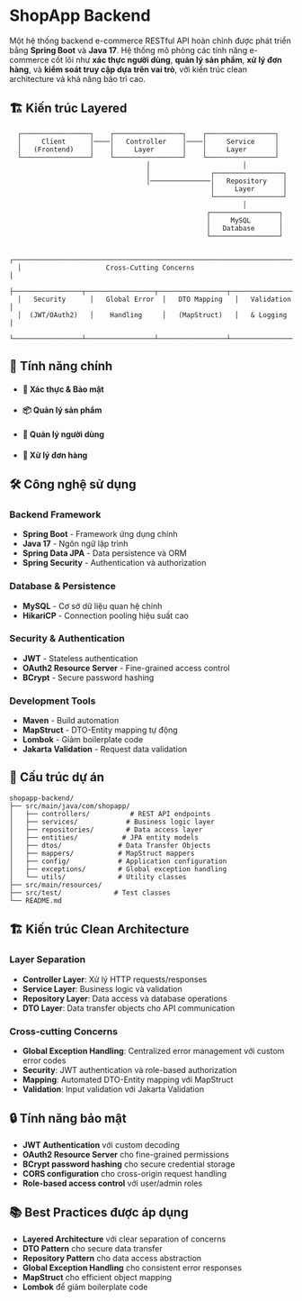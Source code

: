 # ShopApp Backend

Một hệ thống backend e-commerce RESTful API hoàn chỉnh được phát triển bằng **Spring Boot** và **Java 17**. Hệ thống mô phỏng các tính năng e-commerce cốt lõi như **xác thực người dùng**, **quản lý sản phẩm**, **xử lý đơn hàng**, và **kiểm soát truy cập dựa trên vai trò**, với kiến trúc clean architecture và khả năng bảo trì cao.

## 🏗️ Kiến trúc Layered

```
  ┌─────────────────┐    ┌─────────────────┐    ┌─────────────────┐
  │     Client      │────│   Controller    │────│     Service     │
  │   (Frontend)    │    │     Layer       │    │     Layer       │
  └─────────────────┘    └─────────────────┘    └─────────────────┘
                                  │                       │
                                  │               ┌─────────────────┐
                                  │───────────────│   Repository    │
                                                  │     Layer       │
                                                  └─────────────────┘
                                                          │
                                                 ┌─────────────────┐
                                                 │     MySQL       │
                                                 │   Database      │
                                                 └─────────────────┘
  
  ┌───────────────────────────────────────────────────────────────────────┐
  │                     Cross-Cutting Concerns                            │
  ├─────────────────┬─────────────────┬─────────────────┬─────────────────┤
  │   Security      │   Global Error  │   DTO Mapping   │   Validation    │
  │  (JWT/OAuth2)   │    Handling     │   (MapStruct)   │   & Logging     │
  └─────────────────┴─────────────────┴─────────────────┴─────────────────┘
```

## 🚀 Tính năng chính

-  #### **🔐 Xác thực & Bảo mật**
-  #### **📦 Quản lý sản phẩm**
-  #### **👥 Quản lý người dùng**
-  #### **🛒 Xử lý đơn hàng**

## 🛠️ Công nghệ sử dụng

### **Backend Framework**
- **Spring Boot** - Framework ứng dụng chính
- **Java 17** - Ngôn ngữ lập trình
- **Spring Data JPA** - Data persistence và ORM
- **Spring Security** - Authentication và authorization

### **Database & Persistence**
- **MySQL** - Cơ sở dữ liệu quan hệ chính
- **HikariCP** - Connection pooling hiệu suất cao

### **Security & Authentication**
- **JWT** - Stateless authentication
- **OAuth2 Resource Server** - Fine-grained access control
- **BCrypt** - Secure password hashing

### **Development Tools**
- **Maven** - Build automation
- **MapStruct** - DTO-Entity mapping tự động
- **Lombok** - Giảm boilerplate code
- **Jakarta Validation** - Request data validation

## 📁 Cấu trúc dự án

```
shopapp-backend/
├── src/main/java/com/shopapp/
│   ├── controllers/          # REST API endpoints
│   ├── services/            # Business logic layer
│   ├── repositories/        # Data access layer
│   ├── entities/           # JPA entity models
│   ├── dtos/              # Data Transfer Objects
│   ├── mappers/           # MapStruct mappers
│   ├── config/            # Application configuration
│   ├── exceptions/        # Global exception handling
│   └── utils/             # Utility classes
├── src/main/resources/
├── src/test/             # Test classes
└── README.md
```

## 🏗️ Kiến trúc Clean Architecture

### **Layer Separation**
- **Controller Layer**: Xử lý HTTP requests/responses
- **Service Layer**: Business logic và validation
- **Repository Layer**: Data access và database operations
- **DTO Layer**: Data transfer objects cho API communication

### **Cross-cutting Concerns**
- **Global Exception Handling**: Centralized error management với custom error codes
- **Security**: JWT authentication và role-based authorization
- **Mapping**: Automated DTO-Entity mapping với MapStruct
- **Validation**: Input validation với Jakarta Validation

## 🔒 Tính năng bảo mật

- **JWT Authentication** với custom decoding
- **OAuth2 Resource Server** cho fine-grained permissions
- **BCrypt password hashing** cho secure credential storage
- **CORS configuration** cho cross-origin request handling
- **Role-based access control** với user/admin roles

## 📚 Best Practices được áp dụng

- **Layered Architecture** với clear separation of concerns
- **DTO Pattern** cho secure data transfer
- **Repository Pattern** cho data access abstraction
- **Global Exception Handling** cho consistent error responses
- **MapStruct** cho efficient object mapping
- **Lombok** để giảm boilerplate code
